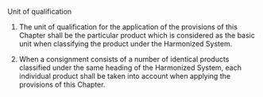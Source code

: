 Unit of qualification


1. The unit of qualification for the application of the provisions of this Chapter shall be the particular product which is considered as the basic unit when classifying the product under the Harmonized System.

2. When a consignment consists of a number of identical products classified under the same heading of the Harmonized System, each individual product shall be taken into account when applying the provisions of this Chapter.
